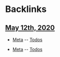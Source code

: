 
# Backlinks
## [May 12th, 2020](<May 12th, 2020.md>)
- [Meta](<Meta.md>) -- [Todos](<Todos.md>)

- [Meta](<Meta.md>) -- [Todos](<Todos.md>)

